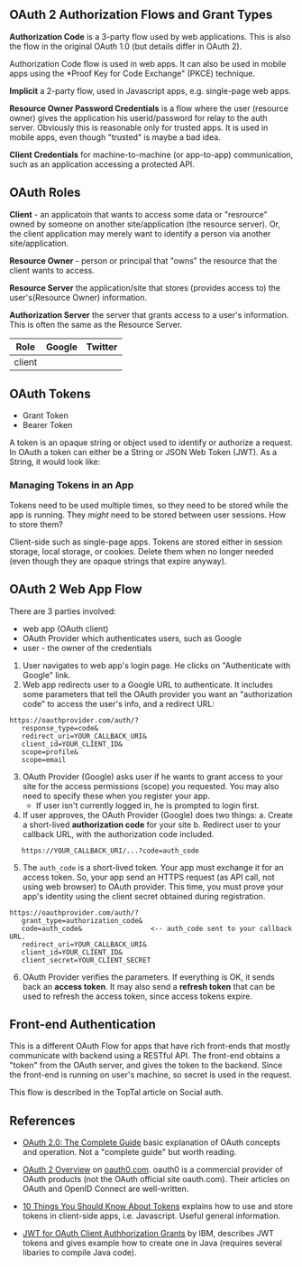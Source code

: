 ## OAuth 2 Authorization Flows and Grant Types

**Authorization Code** is a 3-party flow used by web applications.
This is also the flow in the original OAuth 1.0 (but details differ in OAuth 2).

Authorization Code flow is used in web apps.  It can also be used in mobile
apps using the *Proof Key for Code Exchange" (PKCE) technique.

**Implicit** a 2-party flow, used in Javascript apps, e.g. single-page web apps.

**Resource Owner Password Credentials** is a flow where the user (resource owner)
gives the application his userid/password for relay to the auth server.
Obviously this is reasonable only for trusted apps.
It is used in mobile apps, even though "trusted" is maybe a bad idea.

**Client Credentials** for machine-to-machine (or app-to-app) communication,
such as an application accessing a protected API.



## OAuth Roles

**Client** - an applicatoin that wants to access some data or "resrource" owned by someone on another site/application (the resource server).  Or, the client application may merely want to identify a person via another site/application.

**Resource Owner** - person or principal that "owns" the resource that the client wants to access.

**Resource Server** the application/site that stores (provides access to) the user's(Resource Owner) information.

**Authorization Server** the server that grants access to a user's information.  This is often the same as the Resource Server.

| Role                 | Google           | Twitter               |
|----------------------|------------------|-----------------------|
| client               |

## OAuth Tokens

* Grant Token
* Bearer Token

A token is an opaque string or object used to identify or authorize a request.
In OAuth a token can either be a String or JSON Web Token (JWT).
As a String, it would look like:


### Managing Tokens in an App

Tokens need to be used multiple times, so they need to be stored
while the app is running.  They *might* need to be stored between
user sessions.  How to store them?

Client-side such as single-page apps.
Tokens are stored either in session storage, local storage, or cookies.
Delete them when no longer needed (even though they are opaque strings
that expire anyway).

## OAuth 2 Web App Flow

There are 3 parties involved:

* web app (OAuth client)
* OAuth Provider which authenticates users, such as Google
* user - the owner of the credentials

1. User navigates to web app's login page. He clicks on "Authenticate with Google" link.
2. Web app redirects user to a Google URL to authenticate.  It includes some parameters that tell the OAuth provider you want an "authorization code" to access the user's info, and a redirect URL:
```
https://oauthprovider.com/auth/?
   response_type=code&
   redirect_uri=YOUR_CALLBACK_URI&
   client_id=YOUR_CLIENT_ID&
   scope=profile&
   scope=email
```
3. OAuth Provider (Google) asks user if he wants to grant access to your site for the access permissions (scope) you requested.  You may also need to specify these when you register your app.
   * If user isn't currently logged in, he is prompted to login first.
4. If user approves, the OAuth Provider (Google) does two things:
   a. Create a short-lived **authorization code** for your site
   b. Redirect user to your callback URL, with the authorization code included.
```
   https://YOUR_CALLBACK_URI/...?code=auth_code
```
5. The `auth_code` is a short-lived token.  Your app must exchange it for an access token.  So, your app send an HTTPS request (as API call, not using web browser) to OAuth provider.  This time, you must prove your app's identity using the client secret obtained during registration.
```
https://oauthprovider.com/auth/?
   grant_type=authorization_code&
   code=auth_code&                 <-- auth_code sent to your callback URL.
   redirect_uri=YOUR_CALLBACK_URI&
   client_id=YOUR_CLIENT_ID&
   client_secret=YOUR_CLIENT_SECRET
```
6. OAuth Provider verifies the parameters.  If everything is OK, it sends back an **access token**.  It may also send a **refresh token** that can be used to refresh the access token, since access tokens expire.

## Front-end Authentication

This is a different OAuth Flow for apps that have rich front-ends that mostly communicate with backend using a RESTful API.  The front-end obtains a "token" from the OAuth server, and gives the token to the backend.  Since the front-end is running on user's machine, so secret is used in the request.

This flow is described in the TopTal article on Social auth.


## References


* [OAuth 2.0: The Complete Guide](https://auth0.com/blog/oauth2-the-complete-guide/) basic explanation of OAuth concepts and operation.  Not a "complete guide" but worth reading.

* [OAuth 2 Overview](https://auth0.com/docs/protocols/oauth2) on [oauth0.com](https://ouath0.com). oauth0 is a commercial provider of OAuth products (not the OAuth official site oauth.com). Their articles on OAuth and OpenID Connect are well-written.

* [10 Things You Should Know About Tokens](https://auth0.com/blog/ten-things-you-should-know-about-tokens-and-cookies/) explains how to use and store tokens in client-side apps, i.e. Javascript. Useful general information.

* [JWT for OAuth Client Authhorization Grants](https://www.ibm.com/support/knowledgecenter/en/SSEQTP_liberty/com.ibm.websphere.wlp.doc/ae/cwlp_jwttoken.html) by IBM, describes JWT tokens and gives example how to create one in Java (requires several libaries to compile Java code).